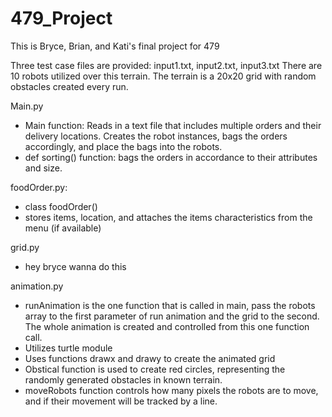 # 479_Project
This is Bryce, Brian, and Kati's final project for 479

Three test case files are provided: input1.txt, input2.txt, input3.txt
There are 10 robots utilized over this terrain. 
The terrain is a 20x20 grid with random obstacles created every run.

Main.py 
- Main function: Reads in a text file that includes multiple orders and their delivery locations. Creates the robot instances, bags the orders accordingly, and place the bags into the robots.
- def sorting() function: bags the orders in accordance to their attributes and size.

foodOrder.py:
- class foodOrder()
- stores items, location, and attaches the items characteristics from the menu (if available)

grid.py
- hey bryce wanna do this

animation.py
- runAnimation is the one function that is called in main, pass the robots array to the first parameter of run animation and the grid to the second. The whole animation is created and controlled from this one function call. 
- Utilizes turtle module
- Uses functions drawx and drawy to create the animated grid
- Obstical function is used to create red circles, representing the randomly generated obstacles in known terrain.
- moveRobots function controls how many pixels the robots are to move, and if their movement will be tracked by a line. 

